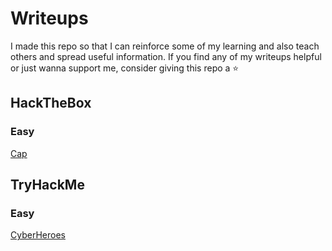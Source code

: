 # Writeups
I made this repo so that I can reinforce some of my learning and also teach others and spread useful information. If you find any of my writeups helpful or just wanna support me, consider giving this repo a ⭐
## HackTheBox
### Easy 
[Cap](/htb/cap.md)
## TryHackMe
### Easy 
[CyberHeroes](/thm/cyberheroes.md)

